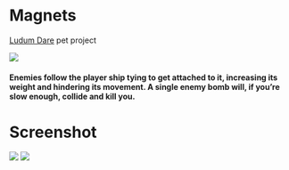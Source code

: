 # Magnets
[Ludum Dare](https://ldjam.com/events/ludum-dare/40/magnets) pet project

![](./readmeinfo/logo.png)
#### Enemies follow the player ship tying to get attached to it, increasing its weight and hindering its movement. A single enemy bomb will, if you’re slow enough, collide and kill you.
# Screenshot
![](./readmeInfo/picture1.png)
![](./readmeInfo/picture2.png)
